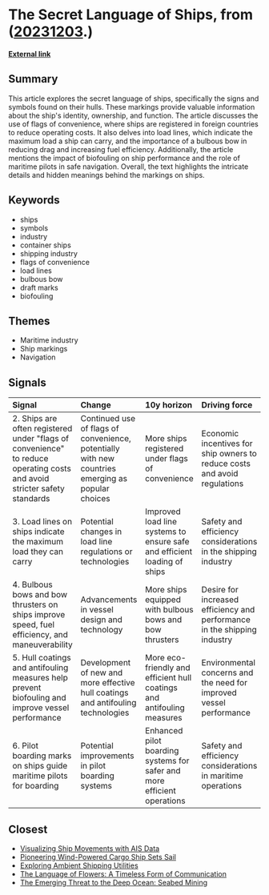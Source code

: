 # __The Secret Language of Ships__, from ([20231203](https://kghosh.substack.com/p/20231203).)

__[External link](https://hakaimagazine.com/videos-visuals/the-secret-language-of-ships/)__



## Summary

This article explores the secret language of ships, specifically the signs and symbols found on their hulls. These markings provide valuable information about the ship's identity, ownership, and function. The article discusses the use of flags of convenience, where ships are registered in foreign countries to reduce operating costs. It also delves into load lines, which indicate the maximum load a ship can carry, and the importance of a bulbous bow in reducing drag and increasing fuel efficiency. Additionally, the article mentions the impact of biofouling on ship performance and the role of maritime pilots in safe navigation. Overall, the text highlights the intricate details and hidden meanings behind the markings on ships.

## Keywords

* ships
* symbols
* industry
* container ships
* shipping industry
* flags of convenience
* load lines
* bulbous bow
* draft marks
* biofouling

## Themes

* Maritime industry
* Ship markings
* Navigation

## Signals

| Signal                                                                                                                   | Change                                                                                            | 10y horizon                                                              | Driving force                                                             |
|:-------------------------------------------------------------------------------------------------------------------------|:--------------------------------------------------------------------------------------------------|:-------------------------------------------------------------------------|:--------------------------------------------------------------------------|
| 2. Ships are often registered under "flags of convenience" to reduce operating costs and avoid stricter safety standards | Continued use of flags of convenience, potentially with new countries emerging as popular choices | More ships registered under flags of convenience                         | Economic incentives for ship owners to reduce costs and avoid regulations |
| 3. Load lines on ships indicate the maximum load they can carry                                                          | Potential changes in load line regulations or technologies                                        | Improved load line systems to ensure safe and efficient loading of ships | Safety and efficiency considerations in the shipping industry             |
| 4. Bulbous bows and bow thrusters on ships improve speed, fuel efficiency, and maneuverability                           | Advancements in vessel design and technology                                                      | More ships equipped with bulbous bows and bow thrusters                  | Desire for increased efficiency and performance in the shipping industry  |
| 5. Hull coatings and antifouling measures help prevent biofouling and improve vessel performance                         | Development of new and more effective hull coatings and antifouling technologies                  | More eco-friendly and efficient hull coatings and antifouling measures   | Environmental concerns and the need for improved vessel performance       |
| 6. Pilot boarding marks on ships guide maritime pilots for boarding                                                      | Potential improvements in pilot boarding systems                                                  | Enhanced pilot boarding systems for safer and more efficient operations  | Safety and efficiency considerations in maritime operations               |

## Closest

* [Visualizing Ship Movements with AIS Data](8c0d04146235c9a67bebbe33fd4d654a)
* [Pioneering Wind-Powered Cargo Ship Sets Sail](17a6704a82824be2f5910ebceee7ec75)
* [Exploring Ambient Shipping Utilities](d0bfdc87787c434e20186084de488725)
* [The Language of Flowers: A Timeless Form of Communication](e34d1db1dc19c0a21849473791c64f79)
* [The Emerging Threat to the Deep Ocean: Seabed Mining](1523ecbc5ef88eb02b806424189aa7f3)